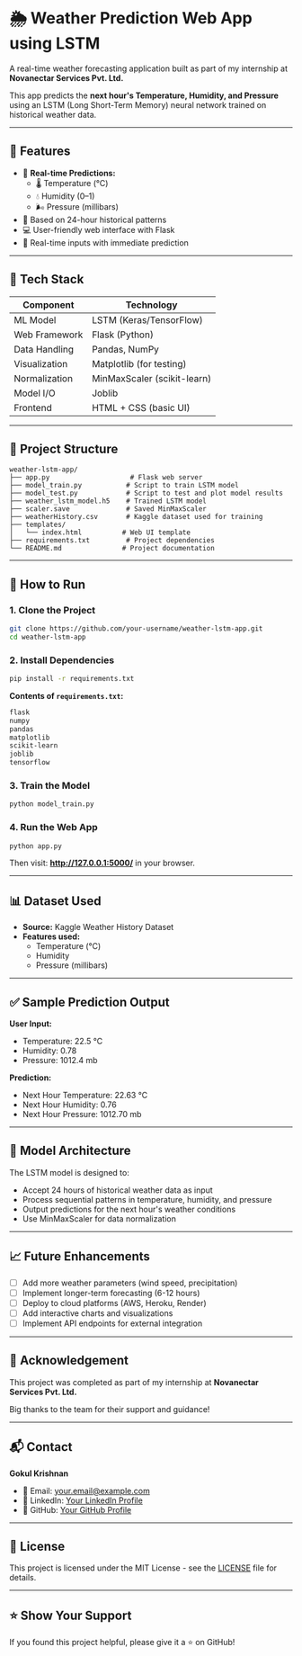 # 🌦️ Weather Prediction Web App using LSTM

A real-time weather forecasting application built as part of my internship at **Novanectar Services Pvt. Ltd.**

This app predicts the **next hour's Temperature, Humidity, and Pressure** using an LSTM (Long Short-Term Memory) neural network trained on historical weather data.

---

## 🚀 Features

- 🔮 **Real-time Predictions:**
  - 🌡️ Temperature (°C)
  - 💧 Humidity (0–1)
  - 🌬️ Pressure (millibars)
- 🧠 Based on 24-hour historical patterns
- 💻 User-friendly web interface with Flask
- 🔄 Real-time inputs with immediate prediction

---

## 🧰 Tech Stack

| Component        | Technology           |
|------------------|----------------------|
| ML Model         | LSTM (Keras/TensorFlow) |
| Web Framework    | Flask (Python)       |
| Data Handling    | Pandas, NumPy        |
| Visualization    | Matplotlib (for testing) |
| Normalization    | MinMaxScaler (scikit-learn) |
| Model I/O        | Joblib               |
| Frontend         | HTML + CSS (basic UI) |

---

## 📁 Project Structure

```
weather-lstm-app/
├── app.py                    # Flask web server
├── model_train.py           # Script to train LSTM model
├── model_test.py            # Script to test and plot model results
├── weather_lstm_model.h5    # Trained LSTM model
├── scaler.save              # Saved MinMaxScaler
├── weatherHistory.csv       # Kaggle dataset used for training
├── templates/
│   └── index.html          # Web UI template
├── requirements.txt         # Project dependencies
└── README.md               # Project documentation
```

---

## 🧪 How to Run

### 1. Clone the Project
```bash
git clone https://github.com/your-username/weather-lstm-app.git
cd weather-lstm-app
```

### 2. Install Dependencies
```bash
pip install -r requirements.txt
```

**Contents of `requirements.txt`:**
```txt
flask
numpy
pandas
matplotlib
scikit-learn
joblib
tensorflow
```

### 3. Train the Model
```bash
python model_train.py
```

### 4. Run the Web App
```bash
python app.py
```

Then visit: **http://127.0.0.1:5000/** in your browser.

---

## 📊 Dataset Used

- **Source:** Kaggle Weather History Dataset
- **Features used:**
  - Temperature (°C)
  - Humidity
  - Pressure (millibars)

---

## ✅ Sample Prediction Output

**User Input:**
- Temperature: 22.5 °C
- Humidity: 0.78
- Pressure: 1012.4 mb

**Prediction:**
- Next Hour Temperature: 22.63 °C
- Next Hour Humidity: 0.76
- Next Hour Pressure: 1012.70 mb

---

## 🔧 Model Architecture

The LSTM model is designed to:
- Accept 24 hours of historical weather data as input
- Process sequential patterns in temperature, humidity, and pressure
- Output predictions for the next hour's weather conditions
- Use MinMaxScaler for data normalization

---

## 📈 Future Enhancements

- [ ] Add more weather parameters (wind speed, precipitation)
- [ ] Implement longer-term forecasting (6-12 hours)
- [ ] Deploy to cloud platforms (AWS, Heroku, Render)
- [ ] Add interactive charts and visualizations
- [ ] Implement API endpoints for external integration

---

## 🙌 Acknowledgement

This project was completed as part of my internship at **Novanectar Services Pvt. Ltd.**

Big thanks to the team for their support and guidance!

---

## 📬 Contact

**Gokul Krishnan**
- 📧 Email: [your.email@example.com](mailto:gk5139272@gmail.com)
- 🔗 LinkedIn: [Your LinkedIn Profile](https://www.linkedin.com/in/gokul-krishnan-yn-1633a9258/)
- 🔗 GitHub: [Your GitHub Profile](https://github.com/Krishjunier)

---

## 📄 License

This project is licensed under the MIT License - see the [LICENSE](LICENSE) file for details.

---

## ⭐ Show Your Support

If you found this project helpful, please give it a ⭐ on GitHub!
